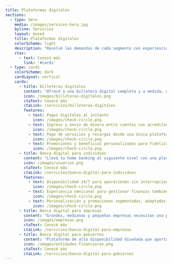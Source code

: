 ```yaml
---
title: Plataformas digitales
sections:
  - type: hero
    media: /images/services-hero.jpg
    byline: Servicios
    layout: boxed
    title: Plataformas digitales
    colorScheme: light
    description: "Resolvé las demandas de cada segmento con experiencias digitales personalizadas y exclusivas."
    ctas:
      - text: Conocé más
        link: '#cards'
  - type: cards
    colorScheme: dark
    cardLayout: vertical
    cards:
      - title: Billeteras digitales
        content: "Ofrecé a una billetera digital completa y a medida, que permite pagar desde el celular con total fluidez."
        icon: /images/billeteras-digitales.png
        ctaText: Conocé más
        ctaLink: /servicios/billeteras-digitales
        features:
          - text: Pagos digitales al instante
            icon: /images/check-circle.png
          - text: Ingreso y envío de dinero entre cuentas con acreditación inmediata.
            icon: /images/check-circle.png
          - text: Pago de servicios y recargas desde una única plataforma.
            icon: /images/check-circle.png
          - text: Promociones y beneficios personalizados para fidelizar clientes.
            icon: /images/check-circle.png
      - title: Banca digital para individuos
        content: "Llevá tu home banking al siguiente nivel con una plataforma diseñada para simplificar la gestión financiera y mejorar la experiencia de tus clientes."
        icon: /images/usuarios.png
        ctaText: Conocé más
        ctaLink: /servicios/banca-digital-para-individuos
        features:
          - text: Disponibilidad 24/7 para operaciones sin interrupciones.
            icon: /images/check-circle.png
          - text: Experiencia omnicanal para gestionar finanzas también desde el celular.
            icon: /images/check-circle.png
          - text: Personalización y promociones segmentadas, adaptadas a cada cliente.
            icon: /images/check-circle.png
      - title: Banca digital para empresas
        content: "Grandes, medianas y pequeñas empresas necesitan una plataforma que evolucione con su negocio. Brindales una herramienta flexible y con un alto nivel de configuración que se adapte a cada una de ellas."
        icon: /images/empresas.png
        ctaText: Conocé más
        ctaLink: /servicios/banca-digital-para-empresas
      - title: Banca digital para gobiernos
        content: "Plataforma de alta disponibilidad diseñada que aporta agilidad y transparencia en la gestión pública. Con servicios personalizados, seguridad certificada y un diseño intuitivo."
        icon: /images/entidades-financieras.png
        ctaText: Conocé más
        ctaLink: /servicios/banca-digital-para-gobiernos
---
```

